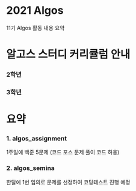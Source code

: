 # 2021 Algos
11기 Algos 활동 내용 요약

# 알고스 스터디 커리큘럼 안내
### 2학년


### 3학년


# 요약
### 1. algos_assignment

1주일에 백준 5문제 (코드 포스 문제 풀이 코드 허용)


### 2. algos_semina

한달에 1번 임의로 문제를 선정하여 코딩테스트 진행 예정


